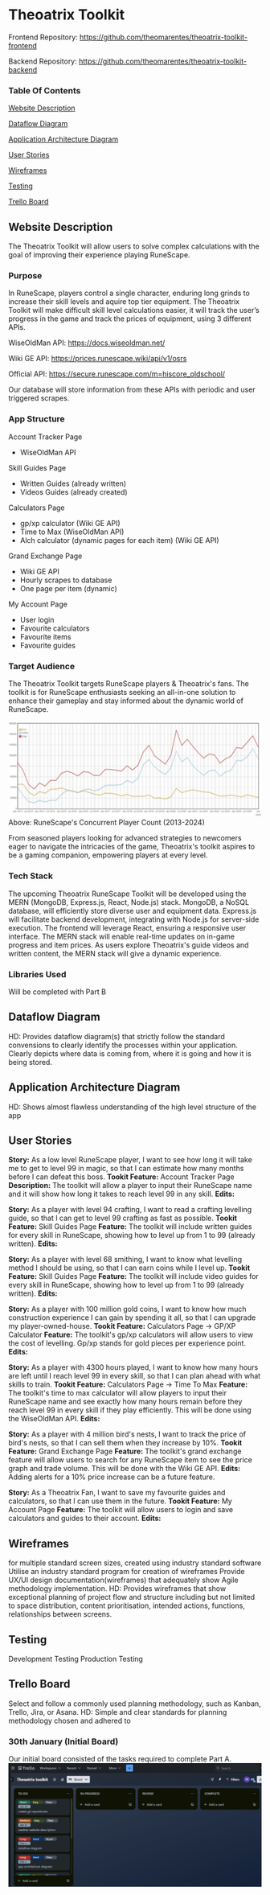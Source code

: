 # Theoatrix Toolkit

Frontend Repository: https://github.com/theomarentes/theoatrix-toolkit-frontend

Backend Repository: https://github.com/theomarentes/theoatrix-toolkit-backend 

### Table Of Contents
[Website Description](https://github.com/theomarentes/toolkit.theoatrix.net#website-description)

[Dataflow Diagram](https://github.com/theomarentes/toolkit.theoatrix.net#dataflow-diagram)

[Application Architecture Diagram](https://github.com/theomarentes/toolkit.theoatrix.net#application-architecture-diagram)

[User Stories](https://github.com/theomarentes/toolkit.theoatrix.net#user-stories)

[Wireframes](https://github.com/theomarentes/toolkit.theoatrix.net#wireframes)

[Testing](https://github.com/theomarentes/toolkit.theoatrix.net#testing)

[Trello Board](https://github.com/theomarentes/toolkit.theoatrix.net#trello-board)



## Website Description
The Theoatrix Toolkit will allow users to solve complex calculations with the goal of improving their experience playing RuneScape.

### Purpose
In RuneScape, players control a single character, enduring long grinds to increase their skill levels and aquire top tier equipment. The Theoatrix Toolkit will make difficult skill level calculations easier, it will track the user’s progress in the game and track the prices of equipment, using 3 different APIs.

WiseOldMan API: https://docs.wiseoldman.net/

Wiki GE API: https://prices.runescape.wiki/api/v1/osrs

Official API: https://secure.runescape.com/m=hiscore_oldschool/

Our database will store information from these APIs with periodic and user triggered scrapes.

### App Structure
Account Tracker Page
- WiseOldMan API

Skill Guides Page
- Written Guides (already written)
- Videos Guides (already created)
  
Calculators Page
- gp/xp calculator (Wiki GE API)
- Time to Max (WiseOldMan API)
- Alch calculator (dynamic pages for each item) (Wiki GE API) 

Grand Exchange Page
- Wiki GE API
- Hourly scrapes to database
- One page per item (dynamic)
  
My Account Page
- User login
- Favourite calculators
- Favourite items
- Favourite guides

### Target Audience
The Theoatrix Toolkit targets RuneScape players & Theoatrix's fans. The toolkit is for RuneScape enthusiasts seeking an all-in-one solution to enhance their gameplay and stay informed about the dynamic world of RuneScape.

![2013-2024 RuneScape Player Count](docs/runescape_player_count.jpg)
Above: RuneScape's Concurrent Player Count (2013-2024)

From seasoned players looking for advanced strategies to newcomers eager to navigate the intricacies of the game, Theoatrix's toolkit aspires to be a gaming companion, empowering players at every level.

### Tech Stack
The upcoming Theoatrix RuneScape Toolkit will be developed using the MERN (MongoDB, Express.js, React, Node.js) stack.
MongoDB, a NoSQL database, will efficiently store diverse user and equipment data.
Express.js will facilitate backend development, integrating with Node.js for server-side execution.
The frontend will leverage React, ensuring a responsive user interface.
The MERN stack will enable real-time updates on in-game progress and item prices. As users explore Theoatrix's guide videos and written content, the MERN stack will give a dynamic experience. 

### Libraries Used
Will be completed with Part B


## Dataflow Diagram	
HD: Provides dataflow diagram(s) that strictly follow the standard convensions to clearly identify the processes within your application. Clearly depicts where data is coming from, where it is going and how it is being stored.


## Application Architecture Diagram
HD: Shows almost flawless understanding of the high level structure of the app

## User Stories
**Story:** As a low level RuneScape player, I want to see how long it will take me to get to level 99 in magic, so that I can estimate how many months before I can defeat this boss.
**Tookit Feature:** Account Tracker Page
**Description:** The toolkit will allow a player to input their RuneScape name and it will show how long it takes to reach level 99 in any skill.
**Edits:** 

**Story:** As a player with level 94 crafting, I want to read a crafting levelling guide, so that I can get to level 99 crafting as fast as possible.
**Tookit Feature:** Skill Guides Page
**Feature:** The toolkit will include written guides for every skill in RuneScape, showing how to level up from 1 to 99 (already written).
**Edits:** 

**Story:** As a player with level 68 smithing, I want to know what levelling method I should be using, so that I can earn coins while I level up.
**Tookit Feature:** Skill Guides Page
**Feature:** The toolkit will include video guides for every skill in RuneScape, showing how to level up from 1 to 99 (already written).
**Edits:** 

**Story:** As a player with 100 million gold coins, I want to know how much construction experience I can gain by spending it all, so that I can upgrade my player-owned-house.
**Tookit Feature:** Calculators Page -> GP/XP Calculator
**Feature:** The toolkit's gp/xp calculators will allow users to view the cost of levelling. Gp/xp stands for gold pieces per experience point.
**Edits:** 

**Story:** As a player with 4300 hours played, I want to know how many hours are left until I reach level 99 in every skill, so that I can plan ahead with what skills to train.
**Tookit Feature:** Calculators Page -> Time To Max
**Feature:** The toolkit's time to max calculator will allow players to input their RuneScape name and see exactly how many hours remain before they reach level 99 in every skill if they play efficiently. This will be done using the WiseOldMan API.
**Edits:** 

**Story:** As a player with 4 million bird's nests, I want to track the price of bird's nests, so that I can sell them when they increase by 10%.
**Tookit Feature:** Grand Exchange Page
**Feature:** The toolkit's grand exchange feature will allow users to search for any RuneScape item to see the price graph and trade volume. This will be done with the Wiki GE API.
**Edits:**  Adding alerts for a 10% price increase can be a future feature.

**Story:** As a Theoatrix Fan, I want to save my favourite guides and calculators, so that I can use them in the future.
**Tookit Feature:** My Account Page
**Feature:** The toolkit will allow users to login and save calculators and guides to their account.
**Edits:** 



## Wireframes
for multiple standard screen sizes, created using industry standard software
Utilise an industry standard program for creation of wireframes
Provide UX/UI design documentation(wireframes) that adequately show Agile methodology implementation.
HD: Provides wireframes that show exceptional planning of project flow and structure including but not limited to space distribution, content prioritisation, intended actions, functions, relationships between screens.

## Testing
Development Testing
Production Testing

## Trello Board
Select and follow a commonly used planning methodology, such as Kanban, Trello, Jira, or Asana.
HD: Simple and clear standards for planning methodology chosen and adhered to

### 30th January (Initial Board)
Our initial board consisted of the tasks required to complete Part A.
![30-1-24 Trello Board](docs/30-1-2024.jpg)



